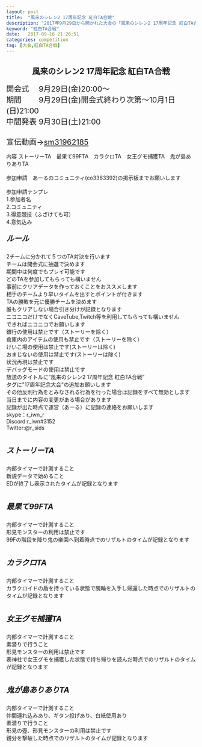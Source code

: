 ```yaml
---
layout: post
title:  "風来のシレン2 17周年記念 紅白TA合戦"
description: "2017年9月29日から開かれた大会の「風来のシレン2 17周年記念 紅白TA合戦」の概要です"
keyword: "紅白TA合戦"
date:   2017-09-16 21:26:51
categories: competition
tag: [大会,紅白TA合戦]
---
```


<h2 style="text-align:center;">風来のシレン2 17周年記念 紅白TA合戦</h2><p style="text-align:left;"><span style="font-size:120%;"><span style="font-size:120%;">開会式　 9月29日(金)20:00～<br />期間　　 9月29日(金)開会式終わり次第～10月1日(日)21:00<br />中間発表 9月30日(土)21:00<br /><br />宣伝動画→<a href="http://www.nicovideo.jp/watch/sm31962185">sm31962185</a></span></span></p><p>内容 ストーリーTA　最果て99FTA　カラクロTA　女王グモ捕獲TA　鬼が島ありありTA<br /><br />参加申請　あーるのコミュニティ(co3363392)の掲示板までお願いします<br /><br /><span>参加申請テンプレ</span><br /><span>1.参加者名</span><br /><span>2.コミュニティ</span><br /><span>3.得意競技（ふざけても可）</span><br /><span>4.意気込み</span><br /></p><div style="text-align:left;"><h5><span style="font-size:120%;"><span style="font-size:120%;">ルール</span></span></h5>2チームに分かれて５つのTA対決を行います<br />チームは開会式に抽選で決めます<br />期間中は何度でもプレイ可能です<br />どのTAを参加してもらっても構いません<br />事前にクリアデータを作っておくことをおススメします<br />相手のチームより早いタイムを出すとポイントが付きます<br />TAの勝敗を元に優勝チームを決めます<br />誰もクリアしない場合引き分けが記録となります<br />ニコニコだけでなくCaveTube,Twitch等を利用してもらっても構いません<br />できればニコニコでお願いします<br />銀行の使用は禁止です（ストーリーを除く）<br />倉庫内のアイテムの使用も禁止です（ストーリーを除く）<br />けいこ場の使用は禁止です(ストーリーは除く)<br />おまじないの使用は禁止です(ストーリーは除く)<br />状況再現は禁止です<br />デバッグモードの使用は禁止です<br />放送のタイトルに”風来のシレン2 17周年記念 紅白TA合戦”<br />タグに"17周年記念大会"の追加お願いします<br />その他反則行為をとみなされる行為を行った場合は記録をすべて無効とします<br />当日までに内容の変更がある場合があります<br />記録が出た時点で運営（あーる）に記録の連絡をお願いします<br />skype：r_iwn_r <br />Discord:r_iwn#3152<br />Twitter:@r_sids<br /><br /></div><div style="text-align:left;"><h5><span style="font-size:120%;"><span style="font-size:120%;">ストーリーTA</span></span></h5>内部タイマーで計測すること<br />新規データで始めること<br />EDが終了し表示されたタイムが記録となります<br /><br /></div><div style="text-align:left;"><h5><span style="font-size:120%;"><span style="font-size:120%;">最果て99FTA</span></span></h5>内部タイマーで計測すること<br />形見モンスターの利用は禁止です<br />99Fの階段を降り鬼の楽園へ到着時点でのリザルトのタイムが記録となります<br /><br /></div><div style="text-align:left;"><h5><span style="font-size:120%;"><span style="font-size:120%;">カラクロTA</span></span></h5>内部タイマーで計測すること<br />カラクロイドの盾を持っている状態で腕輪を入手し帰還した時点でのリザルトのタイムが記録となります<br /><br /></div><div style="text-align:left;"><h5><span style="font-size:120%;"><span style="font-size:120%;">女王グモ捕獲TA</span></span></h5>内部タイマーで計測すること<br />素潜りで行うこと<br />形見モンスターの利用は禁止です<br />表神社で女王グモを捕獲した状態で持ち帰りを読んだ時点でのリザルトのタイムが記録となります<br /><br /></div><div style="text-align:left;"><h5><span style="font-size:120%;"><span style="font-size:120%;">鬼が島ありありTA</span></span></h5>内部タイマーで計測すること<br />仲間連れ込みあり、ギタン投げあり、白紙使用あり<br />素潜りで行うこと<br />形見の壺、形見モンスターの利用は禁止です<br />親分を撃破した時点でのリザルトのタイムが記録となります</div><br />

